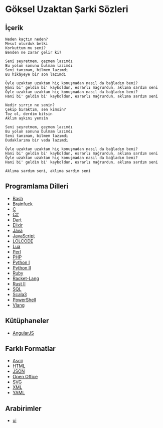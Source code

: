 # Göksel Uzaktan Şarki Sözleri
## İçerik
```
Neden kaçtın neden?
Mesut olurduk belki
Korkuttum mu seni?
Benden ne zarar gelir ki?

Seni seyretmem, gezmem lazımdı
Bu yolun sonunu bulmam lazımdı
Seni tanımam, bilmem lazımdı
Bu hikâyeye bir son lazımdı

Öyle uzaktan uzaktan hiç konuşmadan nasıl da bağladın beni?
Hani bi' geldin bi' kayboldun, esrarlı mağrurdun, aklıma sardım seni
Öyle uzaktan uzaktan hiç konuşmadan nasıl da bağladın beni?
Hani bi' geldin bi' kayboldun, esrarlı mağrurdun, aklıma sardım seni

Nedir sırrın ne senin?
Çekip bıraktım, sen kimsin?
Toz ol, derdim bitsin
Aklım aşkını yensin

Seni seyretmem, gezmem lazımdı
Bu yolun sonunu bulmam lazımdı
Seni tanımam, bilmem lazımdı
Dudaklarıma bir veda lazımdı

Öyle uzaktan uzaktan hiç konuşmadan nasıl da bağladın beni?
Hani bi' geldin bi' kayboldun, esrarlı mağrurdun, aklıma sardım seni
Öyle uzaktan uzaktan hiç konuşmadan nasıl da bağladın beni?
Hani bi' geldin bi' kayboldun, esrarlı mağrurdun, aklıma sardım seni

Aklıma sardım seni, aklıma sardım seni
```
## Programlama Dilleri

- [Bash](./bash)
- [Brainfuck](./brainfuck/)
- [C](./C/)
- [C#](./csharp/)
- [Dart](./dart/)
- [Elixir](./elixir/)
- [Java](./java/)
- [JavaScript](./js/)
- [LOLCODE](./lolcode/)
- [Lua](./lua/)
- [Perl](./perl/)
- [PHP](./php/)
- [Python I](./py/)
- [Python II](./python/)
- [Ruby](./ruby/)
- [Racket-Lang](./racket-lang/)
- [Rust II](./rs/)
- [SQL](./sql/)
- [Scala3](./scala3/)
- [PowerShell](./powerShell/)
- [Vlang](./vlang/)
## Kütüphaneler

- [AngularJS](./library/angularjs/)

## Farklı Formatlar

- [Ascii](./AsciiTobinary/)
- [HTML](./html/)
- [JSON](./js/)
- [Open Office](./ODT/)
- [SVG](./svg/)
- [XML](./xml/)
- [YAML](./yaml/)

## Arabirimler

- [ui](./ui/)



